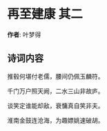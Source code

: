 # 再至建康  其二

**作者**: 叶梦得

## 诗词内容

推毂何堪付老儒，腰间仍佩玉麟符。

千门万户照天阙，二水三山非故庐。

谈笑定谁能却敌，衰慵真自笑非夫。

淮南金鼓连沧海，为趣嫖姚速破胡。

